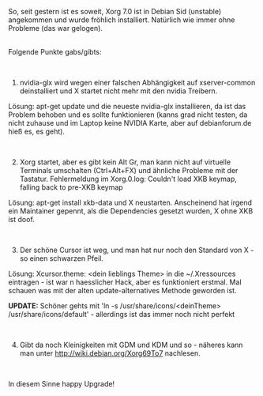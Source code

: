 <html><body><p>So, seit gestern ist es soweit, Xorg 7.0 ist in Debian Sid (unstable) angekommen und wurde fröhlich installiert. Natürlich wie immer ohne Probleme (das war gelogen).<br>

<br>

Folgende Punkte gabs/gibts:<br>

<br>

1. nvidia-glx wird wegen einer falschen Abhängigkeit auf xserver-common deinstalliert und X startet nicht mehr mit den nvidia Treibern.<br>

Lösung: apt-get update und die neueste nvidia-glx installieren, da ist das Problem behoben und es sollte funktionieren (kanns grad nicht testen, da nicht zuhause und im Laptop keine NVIDIA Karte, aber auf debianforum.de hieß es, es geht).<br>

<br>

2. Xorg startet, aber es gibt kein Alt Gr, man kann nicht auf virtuelle Terminals umschalten (Ctrl+Alt+FX) und ähnliche Probleme mit der Tastatur. Fehlermeldung im Xorg.0.log: Couldn't load XKB keymap, falling back to pre-XKB keymap<br>

Lösung: apt-get install xkb-data und X neustarten. Anscheinend hat irgend ein Maintainer gepennt, als die Dependencies gesetzt wurden, X ohne XKB ist doof.<br>

<br>

3. Der schöne Cursor ist weg, und man hat nur noch den Standard von X - so einen schwarzen Pfeil.<br>

Lösung: Xcursor.theme: &lt;dein lieblings Theme&gt; in die ~/.Xressources eintragen - ist war n haesslicher Hack, aber es funktioniert erstmal. Mal schauen was mit der alten update-alternatives Methode geworden ist.<br>

<strong>UPDATE:</strong> Schöner gehts mit 'ln -s /usr/share/icons/&lt;deinTheme&gt; /usr/share/icons/default' - allerdings ist das immer noch nicht perfekt<br>

<br>

4. Gibt da noch Kleinigkeiten mit GDM und KDM und so - näheres kann man unter <a href="http://wiki.debian.org/Xorg69To7">http://wiki.debian.org/Xorg69To7</a> nachlesen.<br>

<br>

In diesem Sinne happy Upgrade!</p></body></html>